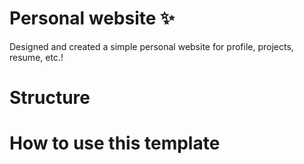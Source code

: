 # Personal website ✨
Designed and created a simple personal website for profile, projects, resume, etc.!

# Structure

# How to use this template
